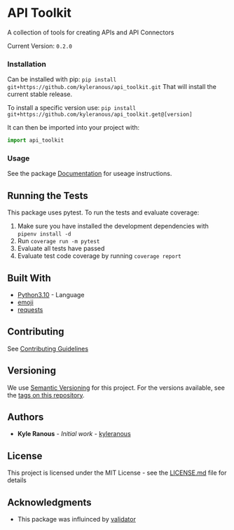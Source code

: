 # API Toolkit

A collection of tools for creating APIs and API Connectors

Current Version: `0.2.0`

### Installation

Can be installed with pip:
`pip install git+https://github.com/kyleranous/api_toolkit.git`
That will install the current stable release.

To install a specific version use:
`pip install git+https://github.com/kyleranous/api_toolkit.get@[version]`

It can then be imported into your project with:
```python
import api_toolkit
```

### Usage
See the package [Documentation](docs/api_toolkit.md) for useage instructions.

## Running the Tests

This package uses pytest. To run the tests and evaluate coverage:
1. Make sure you have installed the development dependencies with `pipenv install -d`
2. Run `coverage run -m pytest`
3. Evaluate all tests have passed
4. Evaluate test code coverage by running `coverage report`

## Built With

* [Python3.10](https://www.python.org/downloads/release/python-3100/) - Language
* [emoji](https://pypi.org/project/emoji/)
* [requests](https://requests.readthedocs.io/en/stable/)

## Contributing

See [Contributing Guidelines](docs/contributing.md)


## Versioning

We use [Semantic Versioning](https://semver.org/) for this project. For the versions available, see the [tags on this repository](https://github.com/your/project/tags).

## Authors

* **Kyle Ranous** - *Initial work* - [kyleranous](https://github.com/kyleranous)


## License

This project is licensed under the MIT License - see the [LICENSE.md](LICENSE.md) file for details

## Acknowledgments

* This package was influinced by [validator](https://pypi.org/project/validator/)
